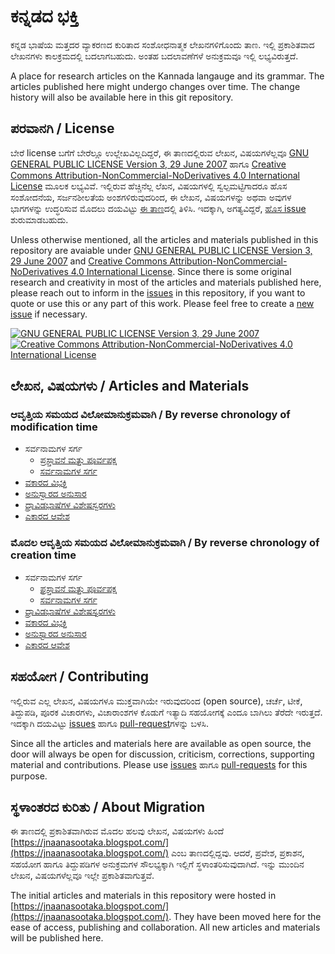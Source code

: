 # ಕನ್ನಡದ ಭಕ್ತಿ

ಕನ್ನಡ ಭಾಷೆಯ ಮತ್ತದರ ವ್ಯಾಕರಣದ ಕುರಿತಾದ ಸಂಶೋಧನಾತ್ಮಕ ಲೇಖನಗಳಿಗೊಂದು ತಾಣ.
ಇಲ್ಲಿ ಪ್ರಕಾಶಿತವಾದ ಲೇಖನಗಳು ಕಾಲಕ್ರಮದಲ್ಲಿ ಬದಲಾಗಬಹುದು.
ಅಂತಹ ಬದಲಾವಣೆಗಳೆ ಅನುಕ್ರಮವೂ ಇಲ್ಲಿ ಲಭ್ಯವಿರುತ್ತದೆ.

A place for research articles on the Kannada langauge and its grammar.
The articles published here might undergo changes over time.
The change history will also be available here in this git repository.

## ಪರವಾನಗಿ / License

ಬೇರೆ license ಬಗೆಗೆ ಬೇರೆಲ್ಲೂ ಉಲ್ಲೇಖವಿಲ್ಲದಿದ್ದರೆ, ಈ ತಾಣದಲ್ಲಿರುವ ಲೇಖನ, ವಿಷಯಗಳೆಲ್ಲವೂ [GNU GENERAL PUBLIC LICENSE Version 3, 29 June 2007](LICENSE) ಹಾಗೂ [Creative Commons Attribution-NonCommercial-NoDerivatives 4.0 International License](http://creativecommons.org/licenses/by-nc-nd/4.0/) ಮೂಲಕ ಲಭ್ಯವಿವೆ.
ಇಲ್ಲಿರುವ ಹೆಚ್ಚಿನೆಲ್ಲ ಲೆಖನ, ವಿಷಯಗಳಲ್ಲಿ ಸ್ವಲ್ಪಮಟ್ಟಿಗಾದರೂ ಹೊಸ ಸಂಶೋದನೆಯ, ಸರ್ಜನಶೀಲತೆಯ ಅಂಶಗಳಿರುವುದರಿಂದ, ಈ ಲೇಖನ, ವಿಷಯಗಳನ್ನು ಅಥವಾ ಅವುಗಳ ಭಾಗಗಳನ್ನು ಉದ್ಧರಿಸುವ ಮೊದಲು ದಯವಿಟ್ಟು [ಈ ತಾಣ](../../issues)ದಲ್ಲಿ ತಿಳಿಸಿ. ಇದಕ್ಕಾಗಿ, ಅಗತ್ಯವಿದ್ದರೆ, [ಹೊಸ issue](../../issues/new) ಶುರುಮಾಡಬಹುದು.

Unless otherwise mentioned, all the articles and materials published in this repository are avaiable under [GNU GENERAL PUBLIC LICENSE Version 3, 29 June 2007](LICENSE) and [Creative Commons Attribution-NonCommercial-NoDerivatives 4.0 International License](http://creativecommons.org/licenses/by-nc-nd/4.0/).
Since there is some original research and creativity in most of the articles and materials published here, please reach out to inform in the [issues](../../issues) in this repository, if you want to quote or use this or any part of this work.
Please feel free to create a [new issue](../../issues/new) if necessary.

[![GNU GENERAL PUBLIC LICENSE Version 3, 29 June 2007](https://www.gnu.org/graphics/gplv3-127x51.png)](https://www.gnu.org/licenses/gpl-3.0.en.html) [![Creative Commons Attribution-NonCommercial-NoDerivatives 4.0 International License](https://i.creativecommons.org/l/by-nc-nd/4.0/88x31.png)](http://creativecommons.org/licenses/by-nc-nd/4.0/)

## ಲೇಖನ, ವಿಷಯಗಳು / Articles and Materials

### ಆವೃತ್ತಿಯ ಸಮಯದ ವಿಲೋಮಾನುಕ್ರಮವಾಗಿ / By reverse chronology of modification time
  
- ಸರ್ವನಾಮಗಳ ಸರ್ಗ
	 - [ಪ್ರಸ್ತಾವನೆ ಮತ್ತು ಪೂರ್ವಪಕ್ಷ](content/ಸರ್ವನಾಮಗಳ%20ಸರ್ಗ/ಪ್ರಸ್ತಾವನೆ%20ಮತ್ತು%20ಪೂರ್ವಪಕ್ಷ.md)
	 - [ಸರ್ವನಾಮಗಳ ಸರ್ಗ](content/ಸರ್ವನಾಮಗಳ%20ಸರ್ಗ/ಸರ್ವನಾಮಗಳ%20ಸರ್ಗ.md)
- [ವಕಾರದ ವಿಭಕ್ತಿ](content/ವಕಾರದ%20ವಿಭಕ್ತಿ.md)
- [ಅನುಸ್ವಾರದ ಅನುಸಾರ](content/ಅನುಸ್ವಾರದ%20ಅನುಸಾರ.md)
- [ದ್ರಾವಿಡಭಾಷೆಗಳ ವಿಶೇಷಸ್ವರಗಳು](content/ದ್ರಾವಿಡಭಾಷೆಗಳ%20ವಿಶೇಷಸ್ವರಗಳು.md)
- [ಎಕಾರದ ಆವೇಶ](content/ಎಕಾರದ%20ಆವೇಶ.md)


### ಮೊದಲ ಆವೃತ್ತಿಯ ಸಮಯದ ವಿಲೋಮಾನುಕ್ರಮವಾಗಿ / By reverse chronology of creation time
  
- ಸರ್ವನಾಮಗಳ ಸರ್ಗ
	 - [ಪ್ರಸ್ತಾವನೆ ಮತ್ತು ಪೂರ್ವಪಕ್ಷ](content/ಸರ್ವನಾಮಗಳ%20ಸರ್ಗ/ಪ್ರಸ್ತಾವನೆ%20ಮತ್ತು%20ಪೂರ್ವಪಕ್ಷ.md)
	 - [ಸರ್ವನಾಮಗಳ ಸರ್ಗ](content/ಸರ್ವನಾಮಗಳ%20ಸರ್ಗ/ಸರ್ವನಾಮಗಳ%20ಸರ್ಗ.md)
- [ದ್ರಾವಿಡಭಾಷೆಗಳ ವಿಶೇಷಸ್ವರಗಳು](content/ದ್ರಾವಿಡಭಾಷೆಗಳ%20ವಿಶೇಷಸ್ವರಗಳು.md)
- [ವಕಾರದ ವಿಭಕ್ತಿ](content/ವಕಾರದ%20ವಿಭಕ್ತಿ.md)
- [ಅನುಸ್ವಾರದ ಅನುಸಾರ](content/ಅನುಸ್ವಾರದ%20ಅನುಸಾರ.md)
- [ಎಕಾರದ ಆವೇಶ](content/ಎಕಾರದ%20ಆವೇಶ.md)


## ಸಹಯೋಗ / Contributing

ಇಲ್ಲಿರುವ ಎಲ್ಲ ಲೇಖನ, ವಿಷಯಗಳೂ ಮುಕ್ತವಾಗಿಯೇ ಇರುವುದರಿಂದ (open source), ಚರ್ಚೆ, ಟೀಕೆ, ತಿದ್ದುಪಡಿ, ಪೂರಕ ವಿಚಾರಗಳು, ವಿಚಾರಾಂಶಗಳ ಕೊಡುಗೆ ಇತ್ಯಾದಿ ಸಹಯೋಗಕ್ಕೆ ಎಂದೂ ಬಾಗಿಲು ತೆರೆದೇ ಇರುತ್ತದೆ.
ಇದಕ್ಕಾಗಿ ದಯವಿಟ್ಟು [issues](../../issues) ಹಾಗೂ [pull-request](../../pulls)ಗಳನ್ನು ಬಳಸಿ.

Since all the articles and materials here are available as open source, the door will always be open for discussion, criticism, corrections, supporting material and contributions.
Please use [issues](../../issues) ಹಾಗೂ [pull-requests](../../pulls) for this purpose.

## ಸ್ಥಳಾಂತರದ ಕುರಿತು / About Migration

ಈ ತಾಣದಲ್ಲಿ ಪ್ರಕಾಶಿತವಾಗಿರುವ ಮೊದಲ ಹಲವು ಲೇಖನ, ವಿಷಯಗಳು ಹಿಂದೆ [https://jnaanasootaka.blogspot.com/](https://jnaanasootaka.blogspot.com/) ಎಂಬ ತಾಣದಲ್ಲಿದ್ದವು.
ಆದರೆ, ಪ್ರವೇಶ, ಪ್ರಕಾಶನ, ಸಹಯೋಗ ಹಾಗೂ ತಿದ್ದುಪಡಿಗಳ ಅನುಕ್ರಮಗಳ ಸೌಲಭ್ಯಕ್ಕಾಗಿ ಇಲ್ಲಿಗೆ ಸ್ಥಳಾಂತರಿಸುವುದಾಗಿದೆ. ಇನ್ನು ಮುಂದಿನ ಲೇಖನ, ವಿಷಯಗಳೆಲ್ಲವೂ ಇಲ್ಲೇ ಪ್ರಕಾಶಿತವಾಗುತ್ತವೆ.

The initial articles and materials in this repository were hosted in [https://jnaanasootaka.blogspot.com/](https://jnaanasootaka.blogspot.com/).
They have been moved here for the ease of access, publishing and collaboration.
All new articles and materials will be published here.
